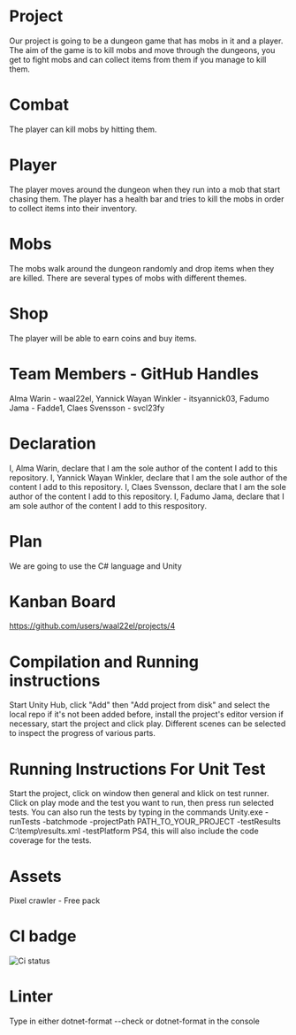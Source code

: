# Project
Our project is going to be a dungeon game that has mobs in it and a player. The aim of the game is to kill mobs and move through the dungeons, you get to fight mobs and can collect items from them if you manage to kill them. 
# Combat 
The player can kill mobs by hitting them. 
# Player
The player moves around the dungeon when they run into a mob that start chasing them. The player has a health bar and tries to kill the mobs in order to collect items into their inventory. 
# Mobs 
The mobs walk around the dungeon randomly and drop items when they are killed. There are several types of mobs with different themes.
# Shop
The player will be able to earn coins and buy items.


# Team Members - GitHub Handles
Alma Warin - waal22el, 
Yannick Wayan Winkler - itsyannick03, 
Fadumo Jama - Fadde1,
Claes Svensson - svcl23fy

# Declaration
I, Alma Warin, declare that I am the sole author of the content I add to this repository.
I, Yannick Wayan Winkler, declare that I am the sole author of the content I add to this repository.
I, Claes Svensson, declare that I am the sole author of the content I add to this repository.
I, Fadumo Jama, declare that I am sole author of the content I add to this respository. 

# Plan
We are going to use the C# language and Unity

# Kanban Board
https://github.com/users/waal22el/projects/4

# Compilation and Running instructions
Start Unity Hub, click "Add" then "Add project from disk" and select the local repo if it's not been added before, install the project's editor version if necessary, start the project and click play. Different scenes can be selected to inspect the progress of various parts.

# Running Instructions For Unit Test
Start the project, click on window then general and klick on test runner. Click on play mode and the test you want to run, then press run selected tests. You can also run the tests by typing in the commands Unity.exe -runTests -batchmode -projectPath PATH_TO_YOUR_PROJECT -testResults C:\temp\results.xml -testPlatform PS4, this will also include the code coverage for the tests. 


# Assets
Pixel crawler - Free pack

# CI badge
![Ci status](https://github.com/waal22el/Project/actions/runs/15028231542/workflow)

# Linter
Type in either dotnet-format --check or dotnet-format in the console

